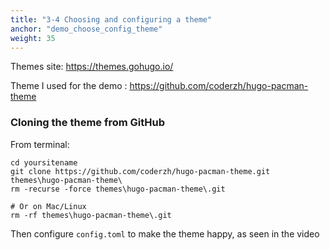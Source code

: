 ```yaml
---
title: "3-4 Choosing and configuring a theme"
anchor: "demo_choose_config_theme"
weight: 35
---
```


Themes site: https://themes.gohugo.io/

Theme I used for the demo : https://github.com/coderzh/hugo-pacman-theme

### Cloning the theme from GitHub

From terminal:

```
cd yoursitename
git clone https://github.com/coderzh/hugo-pacman-theme.git themes\hugo-pacman-theme\
rm -recurse -force themes\hugo-pacman-theme\.git

# Or on Mac/Linux
rm -rf themes\hugo-pacman-theme\.git
```

Then configure `config.toml` to make the theme happy, as seen in the video